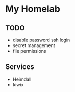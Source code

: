 # My Homelab

## TODO
- disable password ssh login
- secret management
- file permissions

## Services
- Heimdall
- kiwix
